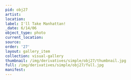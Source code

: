 ```yaml
---
pid: obj27
artist: 
location: 
label: I'll Take Manhattan!
_date: 6/14/06
object_type: photo
current_location: 
source: 
order: '27'
layout: gallery_item
collection: visual-gallery
thumbnail: /img/derivatives/simple/obj27/thumbnail.jpg
full: /img/derivatives/simple/obj27/full.jpg
manifest: 
---
```

